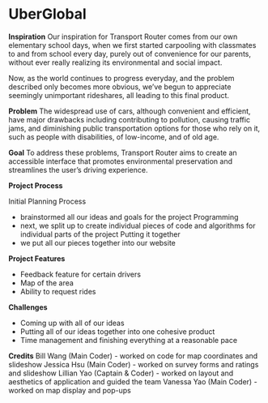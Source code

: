 # UberGlobal
**Inspiration**
Our inspiration for Transport Router comes from our own elementary school days, when we first started carpooling with classmates to and from school every day, purely out of convenience for our parents, without ever really realizing its environmental and social impact.

Now, as the world continues to progress everyday, and the problem described only becomes more obvious, we’ve begun to appreciate seemingly unimportant rideshares, all leading to this final product.

**Problem**
The widespread use of cars, although convenient and efficient, have major drawbacks including contributing to pollution, causing traffic jams, and diminishing public transportation options for those who rely on it, such as people with disabilities, of low-income, and of old age. 

**Goal**
To address these problems, Transport Router aims to create an accessible interface that promotes environmental preservation and streamlines the user’s driving experience. 

**Project Process**

Initial Planning Process
  - brainstormed all our ideas and goals for the project
Programming
  - next, we split up to create individual pieces of code and algorithms for individual parts of the project
Putting it together
  - we put all our pieces together into our website

**Project Features**
  - Feedback feature for certain drivers 
  - Map of the area 
  - Ability to request rides

**Challenges**
  - Coming up with all of our ideas
  - Putting all of our ideas together into one cohesive product
  - Time management and finishing everything at a reasonable pace

**Credits**
Bill Wang (Main Coder) - worked on code for map coordinates and slideshow
Jessica Hsu (Main Coder) - worked on survey forms and ratings and slideshow
Lillian Yao (Captain & Coder) - worked on layout and aesthetics of application and guided the team
Vanessa Yao (Main Coder) - worked on map display and pop-ups
